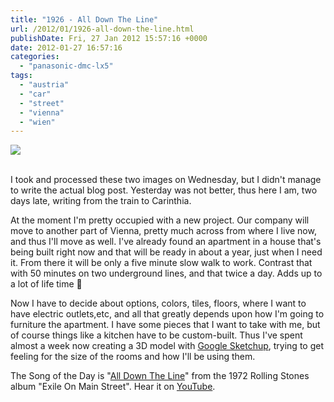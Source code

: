 ```yaml
---
title: "1926 - All Down The Line"
url: /2012/01/1926-all-down-the-line.html
publishDate: Fri, 27 Jan 2012 15:57:16 +0000
date: 2012-01-27 16:57:16
categories: 
  - "panasonic-dmc-lx5"
tags: 
  - "austria"
  - "car"
  - "street"
  - "vienna"
  - "wien"
---
```

<div class="container">
<div class="center"><a target="_blank" href="https://d25zfm9zpd7gm5.cloudfront.net/1200x1200/2012/20120125_092833_ps.jpg"><img src="https://d25zfm9zpd7gm5.cloudfront.net/0600x0600/2012/20120125_092833_ps.jpg" /></a></div>
</div>
<br />

I took and processed these two images on Wednesday, but I didn't manage to write the actual blog post. Yesterday was not better, thus here I am, two days late, writing from the train to Carinthia.

<a target="_blank" href="https://d25zfm9zpd7gm5.cloudfront.net/1200x1200/2012/20120125_092653_ps.jpg"><img style="margin: 0pt 0px 0pt 10px; float: right;" src="https://d25zfm9zpd7gm5.cloudfront.net/0150x0150/2012/20120125_092653_ps.jpg" alt="" border="0" /></a> At the moment I'm pretty occupied with a new project. Our company will move to another part of Vienna, pretty much across from where I live now, and thus I'll move as well. I've already found an apartment in a house that's being built right now and that will be ready in about a year, just when I need it. From there it will be only a five minute slow walk to work. Contrast that with 50 minutes on two underground lines, and that twice a day. Adds up to a lot of life time 🙂

 Now I have to decide about options, colors, tiles, floors, where I want to have electric outlets,etc, and all that greatly depends upon how I'm going to furniture the apartment. I have some pieces that I want to take with me, but of course things like a kitchen have to be custom-built. Thus I've spent almost a week now creating a 3D model with <a href="http://sketchup.google.com/" target="_blank">Google Sketchup</a>, trying to get feeling for the size of the rooms and how I'll be using them.

The Song of the Day is "<a href="http://www.lyricsmode.com/lyrics/r/rolling_stones/all_down_the_line.html" target="_blank">All Down The Line</a>" from the 1972 Rolling Stones album "Exile On Main Street". Hear it on <a href="http://www.youtube.com/watch?v=7LzgoRyxxVY" target="_blank">YouTube</a>.
